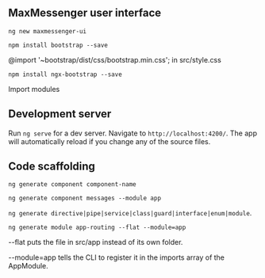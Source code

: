 ## MaxMessenger user interface
`ng new maxmessenger-ui`

`npm install bootstrap --save`

@import '~bootstrap/dist/css/bootstrap.min.css'; in src/style.css

`npm install ngx-bootstrap --save`

Import modules

## Development server

Run `ng serve` for a dev server. Navigate to `http://localhost:4200/`. 
The app will automatically reload if you change any of the source files.

## Code scaffolding

`ng generate component component-name`

`ng generate component messages --module app`
  
`ng generate directive|pipe|service|class|guard|interface|enum|module`.

`ng generate module app-routing --flat --module=app`

--flat puts the file in src/app instead of its own folder.

--module=app tells the CLI to register it in the imports array of the AppModule.
